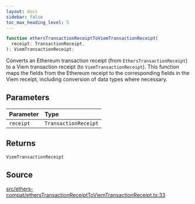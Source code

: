 ```yaml
---
layout: docs
sidebar: false
toc_max_heading_level: 5
---
```


```ts
function ethersTransactionReceiptToViemTransactionReceipt(
  receipt: TransactionReceipt,
): ViemTransactionReceipt;
```

Converts an Ethereum transaction receipt (from `EthersTransactionReceipt`) to
a Viem transaction receipt (to `ViemTransactionReceipt`). This function maps
the fields from the Ethereum receipt to the corresponding fields in the Viem
receipt, including conversion of data types where necessary.

## Parameters

| Parameter | Type                 |
| :-------- | :------------------- |
| `receipt` | `TransactionReceipt` |

## Returns

`ViemTransactionReceipt`

## Source

[src/ethers-compat/ethersTransactionReceiptToViemTransactionReceipt.ts:33](https://github.com/OffchainLabs/arbitrum-orbit-sdk/blob/9d5595a042e42f7d6b9af10a84816c98ea30f330/src/ethers-compat/ethersTransactionReceiptToViemTransactionReceipt.ts#L33)
